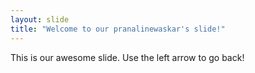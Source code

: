 ```yaml
---
layout: slide
title: "Welcome to our pranalinewaskar's slide!"
---
```

This is our awesome slide.
Use the left arrow to go back!
